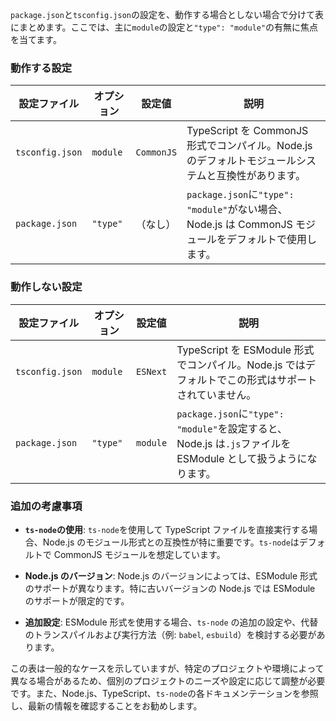 `package.json`と`tsconfig.json`の設定を、動作する場合としない場合で分けて表にまとめます。ここでは、主に`module`の設定と`"type": "module"`の有無に焦点を当てます。

### 動作する設定

| 設定ファイル    | オプション | 設定値     | 説明                                                                                                   |
| --------------- | ---------- | ---------- | ------------------------------------------------------------------------------------------------------ |
| `tsconfig.json` | `module`   | `CommonJS` | TypeScript を CommonJS 形式でコンパイル。Node.js のデフォルトモジュールシステムと互換性があります。    |
| `package.json`  | `"type"`   | （なし）   | `package.json`に`"type": "module"`がない場合、Node.js は CommonJS モジュールをデフォルトで使用します。 |

### 動作しない設定

| 設定ファイル    | オプション | 設定値   | 説明                                                                                                          |
| --------------- | ---------- | -------- | ------------------------------------------------------------------------------------------------------------- |
| `tsconfig.json` | `module`   | `ESNext` | TypeScript を ESModule 形式でコンパイル。Node.js ではデフォルトでこの形式はサポートされていません。           |
| `package.json`  | `"type"`   | `module` | `package.json`に`"type": "module"`を設定すると、Node.js は`.js`ファイルを ESModule として扱うようになります。 |

### 追加の考慮事項

- **`ts-node`の使用**: `ts-node`を使用して TypeScript ファイルを直接実行する場合、Node.js のモジュール形式との互換性が特に重要です。`ts-node`はデフォルトで CommonJS モジュールを想定しています。

- **Node.js のバージョン**: Node.js のバージョンによっては、ESModule 形式のサポートが異なります。特に古いバージョンの Node.js では ESModule のサポートが限定的です。

- **追加設定**: ESModule 形式を使用する場合、`ts-node` の追加の設定や、代替のトランスパイルおよび実行方法（例: `babel`, `esbuild`）を検討する必要があります。

この表は一般的なケースを示していますが、特定のプロジェクトや環境によって異なる場合があるため、個別のプロジェクトのニーズや設定に応じて調整が必要です。また、Node.js、TypeScript、`ts-node`の各ドキュメンテーションを参照し、最新の情報を確認することをお勧めします。

